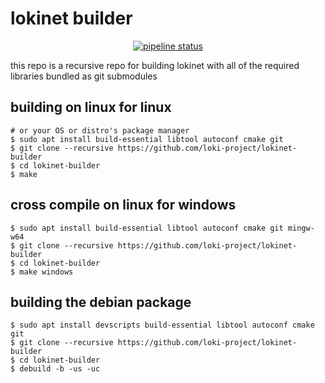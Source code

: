 # lokinet builder

<p align="center">
    <a href="https://github.com/loki-project/lokinet-builder/commits/master"><img alt="pipeline status" src="https://gitlab.com/lokiproject/lokinet-builder/badges/master/pipeline.svg" /></a>
</p>

this repo is a recursive repo for building lokinet with all of the required libraries bundled as git submodules

## building on linux for linux

    # or your OS or distro's package manager
    $ sudo apt install build-essential libtool autoconf cmake git
    $ git clone --recursive https://github.com/loki-project/lokinet-builder
    $ cd lokinet-builder
    $ make 

## cross compile on linux for windows
    
    $ sudo apt install build-essential libtool autoconf cmake git mingw-w64
    $ git clone --recursive https://github.com/loki-project/lokinet-builder
    $ cd lokinet-builder
    $ make windows

## building the debian package

    $ sudo apt install devscripts build-essential libtool autoconf cmake git
    $ git clone --recursive https://github.com/loki-project/lokinet-builder
    $ cd lokinet-builder
    $ debuild -b -us -uc
    